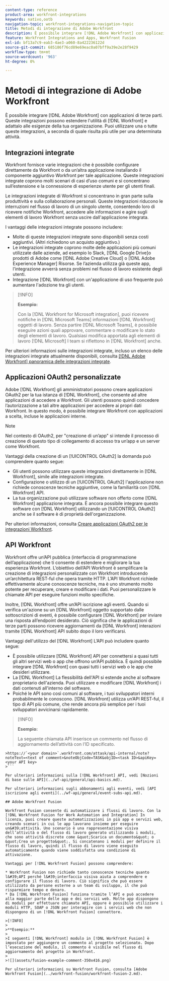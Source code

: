 ```yaml
---
content-type: reference
product-area: workfront-integrations
keywords: nativo,ootb
navigation-topic: workfront-integrations-navigation-topic
title: Metodi di integrazione di Adobe Workfront
description: È possibile integrare [!DNL Adobe Workfront] con applicazioni di terze parti. Queste integrazioni possono estendere l'utilità di [!DNL Workfront] e adattalo alle esigenze della tua organizzazione. Puoi utilizzare una o tutte queste integrazioni, a seconda di quale risulta più utile per una determinata attività.
feature: Workfront Integrations and Apps, Workfront Fusion
exl-id: bf13a7c9-eab3-4ae3-a060-8a422236122d
source-git-commit: 685186f76cd89e69eac0a07bff9a39e2e28f9429
workflow-type: tm+mt
source-wordcount: '963'
ht-degree: 0%

---
```


# Metodi di integrazione di Adobe Workfront

È possibile integrare [!DNL Adobe Workfront] con applicazioni di terze parti. Queste integrazioni possono estendere l&#39;utilità di [!DNL Workfront] e adattalo alle esigenze della tua organizzazione. Puoi utilizzare una o tutte queste integrazioni, a seconda di quale risulta più utile per una determinata attività.

## Integrazioni integrate

Workfront fornisce varie integrazioni che è possibile configurare direttamente da Workfront o da un’altra applicazione installando il componente aggiuntivo Workfront per tale applicazione. Queste integrazioni integrate coprono molti scenari di casi d’uso comuni e si concentrano sull’estensione e la connessione di esperienze utente per gli utenti finali.

Le integrazioni integrate di Workfront si concentrano in gran parte sulla produttività e sulla collaborazione personali. Queste integrazioni riducono le interruzioni nel flusso di lavoro di un singolo utente, consentendo loro di ricevere notifiche Workfront, accedere alle informazioni e agire sugli elementi di lavoro Workfront senza uscire dall&#39;applicazione integrata.

I vantaggi delle integrazioni integrate possono includere:

* Molte di queste integrazioni integrate sono disponibili senza costi aggiuntivi. (Altri richiedono un acquisto aggiuntivo.)
* Le integrazioni integrate coprono molte delle applicazioni più comuni utilizzate dalle aziende, ad esempio lo Slack, [!DNL Google Drive]o prodotti di Adobe come [!DNL Adobe Creative Cloud] o [!DNL Adobe Experience Manager] Risorse. Se l’azienda utilizza già queste app, l’integrazione avverrà senza problemi nel flusso di lavoro esistente degli utenti.
* Integrazione [!DNL Workfront] con un&#39;applicazione di uso frequente può aumentare l&#39;adozione tra gli utenti.

>[!INFO]
>
>**Esempio:**
>
>Con la [!DNL Workfront for Microsoft integration], puoi ricevere notifiche in [!DNL Microsoft Teams] informazioni [!DNL Workfront] oggetti di lavoro. Senza partire [!DNL Microsoft Teams], è possibile eseguire azioni quali approvare, commentare o modificare lo stato degli elementi di lavoro. Qualsiasi modifica apportata agli elementi di lavoro [!DNL Microsoft] I team si riflettono in [!DNL Workfront] anche.

Per ulteriori informazioni sulle integrazioni integrate, incluso un elenco delle integrazioni integrate attualmente disponibili, consulta [[!DNL Adobe Workfront] panoramica delle integrazioni integrate](../workfront-integrations-and-apps/built-in-integrations-non-admin.md).

## Applicazioni OAuth2 personalizzate

Adobe [!DNL Workfront] gli amministratori possono creare applicazioni OAuth2 per la tua istanza di [!DNL Workfront], che consente ad altre applicazioni di accedere a Workfront. Gli utenti possono quindi concedere l’autorizzazione a tali altre applicazioni per accedere ai propri dati Workfront. In questo modo, è possibile integrare Workfront con applicazioni a scelta, incluse le applicazioni interne.

>[!NOTE]
>
>Nel contesto di OAuth2, per &quot;creazione di un’app&quot; si intende il processo di creazione di questo tipo di collegamento di accesso tra un’app e un server come Workfront.

Vantaggi della creazione di un [!UICONTROL OAuth2] la domanda può comprendere quanto segue:

* Gli utenti possono utilizzare queste integrazioni direttamente in [!DNL Workfront], simile alle integrazioni integrate.
* Configurazione o utilizzo di un [!UICONTROL OAuth2] l&#39;applicazione non richiede conoscenze tecniche aggiuntive, come la familiarità con [!DNL Workfront] API.
* La tua organizzazione può utilizzare software non offerto come [!DNL Workfront] applicazione integrata. È ancora possibile integrare questo software con [!DNL Workfront] utilizzando un [!UICONTROL OAuth2] anche se il software è di proprietà dell&#39;organizzazione.

Per ulteriori informazioni, consulta [Creare applicazioni OAuth2 per le integrazioni Workfront](../administration-and-setup/configure-integrations/create-oauth-application.md).

## API Workfront

Workfront offre un’API pubblica (interfaccia di programmazione dell’applicazione) che ti consente di estendere e migliorare la tua esperienza Workfront. L’obiettivo dell’API Workfront è semplificare la creazione di integrazioni personalizzate con Workfront introducendo un’architettura REST-ful che opera tramite HTTP. L’API Workfront richiede effettivamente alcune conoscenze tecniche, ma è uno strumento molto potente per recuperare, creare e modificare i dati. Puoi personalizzare le chiamate API per eseguire funzioni molto specifiche.

Inoltre, [!DNL Workfront] offre un’API iscrizione agli eventi. Quando si verifica un&#39;azione su un [!DNL Workfront] oggetto supportato dalle sottoscrizioni di eventi, è possibile configurare [!DNL Workfront] per inviare una risposta all’endpoint desiderato. Ciò significa che le applicazioni di terze parti possono ricevere aggiornamenti da [!DNL Workfront] interazioni tramite [!DNL Workfront] API subito dopo il loro verificarsi.

Vantaggi dell&#39;utilizzo del [!DNL Workfront] L’API può includere quanto segue:

* È possibile utilizzare [!DNL Workfront] API per connettersi a quasi tutti gli altri servizi web o app che offrono un’API pubblica. È quindi possibile integrare [!DNL Workfront] con quasi tutti i servizi web o le app che desideri utilizzare.
* La [!DNL Workfront] La flessibilità dell&#39;API si estende anche al software proprietario dell&#39;azienda. Puoi utilizzare e modificare [!DNL Workfront] i dati contenuti all&#39;interno del software.
* Poiché le API sono così comuni al software, i tuoi sviluppatori interni probabilmente le conoscono. [!DNL Workfront] utilizza un’API REST-ful, il tipo di API più comune, che rende ancora più semplice per i tuoi sviluppatori avvicinarsi rapidamente.

>[!INFO]
>
>**Esempio:**
>
>La seguente chiamata API inserisce un commento nel flusso di aggiornamento dell’attività con l’ID specificato.
>
>
```
>https://`<your domain>`.workfront.com/attask/api-internal/note?noteText=<text of comment>&noteObjCode=TASK&objID=<task ID>&apiKey=<your API key>
>```

Per ulteriori informazioni sulla [!DNL Workfront] API, vedi [Nozioni di base sulle API](../wf-api/general/api-basics.md).

Per ulteriori informazioni sugli abbonamenti agli eventi, vedi [API iscrizione agli eventi](../wf-api/general/event-subs-api.md).

## Adobe Workfront Fusion

Workfront Fusion consente di automatizzare i flussi di lavoro. Con la [!DNL Workfront Fusion for Work Automation and Integration] In licenza, puoi creare queste automatizzazioni in più app e servizi web, creando scenari in cui le app lavorano insieme per eseguire un&#39;attività. Uno scenario è una rappresentazione visiva dell’attività o del flusso di lavoro generato utilizzando i moduli, che sono attività discrete come &quot;Scarica un documento&quot; o &quot;Crea un progetto&quot;. Si concatenano i moduli per definire il flusso di lavoro, quindi il flusso di lavoro viene eseguito automaticamente quando viene soddisfatta una condizione di attivazione.

Vantaggi per [!DNL Workfront Fusion] possono comprendere:

* Workfront Fusion non richiede tanto conoscenze tecniche quanto l&#39;API perché l&#39;interfaccia visiva aiuta a comprendere e configurare il flusso di lavoro. Ciò significa che può essere utilizzato da persone esterne a un team di sviluppo, il che può risparmiare tempo e denaro.
* Da [!DNL Workfront Fusion] funziona tramite l’API e può accedere alla maggior parte delle app e dei servizi web. Molte app dispongono di moduli per effettuare chiamate API, oppure è possibile utilizzare i moduli HTTP, SOAP o JSON per interagire con i servizi web che non dispongono di un [!DNL Workfront Fusion] connettore.

>[!INFO]
>
>**Esempio:**
>
>I seguenti [!DNL Workfront] modulo in [!DNL Workfront Fusion] è impostato per aggiungere un commento al progetto selezionato. Dopo l’esecuzione del modulo, il commento è visibile nel flusso di aggiornamento del progetto in Workfront.
>
>![](assets/fusion-example-comment-350x416.png)

Per ulteriori informazioni su Workfront Fusion, consulta [Adobe Workfront Fusion](../workfront-fusion/workfront-fusion-2.md).
